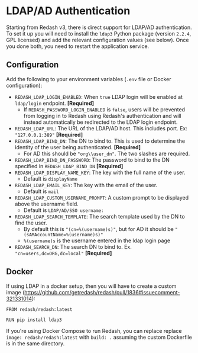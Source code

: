 # LDAP/AD Authentication

Starting from Redash v3, there is direct support for LDAP/AD authentication. To set it up you will need to install the `ldap3` Python package (version `2.2.4`, GPL licensed) and add the relevant configuration values (see below). Once you done both, you need to restart the application service.

## Configuration

Add the following to your environment variables (`.env` file or Docker configuration):

* `REDASH_LDAP_LOGIN_ENABLED`: When `true` LDAP login will be enabled at `ldap/login` endpoint. **[Required]**
	* If `REDASH_PASSWORD_LOGIN_ENABLED` is `false`, users will be prevented from logging in to Redash using Redash's authentication and will instead automatically be redirected to the LDAP login endpoint.
* `REDASH_LDAP_URL`: The URL of the LDAP/AD host. This includes port. Ex: `"127.0.0.1:389"` **[Required]**
* `REDASH_LDAP_BIND_DN`: The DN to bind to. This is used to determine the identity of the user being authenticated. **[Required]**
	* For AD this should be `"org\\user_dn"`. The two slashes are required.
* `REDASH_LDAP_BIND_DN_PASSWORD`: The password to bind to the DN specified in `REDASH_LDAP_BIND_DN` **[Required]**
* `REDASH_LDAP_DISPLAY_NAME_KEY`: The key with the full name of the user.
	* Default is `displayName`
* `REDASH_LDAP_EMAIL_KEY`: The key with the email of the user.
	* Default is `mail`
* `REDASH_LDAP_CUSTOM_USERNAME_PROMPT`: A custom prompt to be displayed above the username field.
	* Default is `LDAP/AD/SSO username:`
* `REDASH_LDAP_SEARCH_TEMPLATE`: The search template used by the DN to find the user. 
	* By default this is `"(cn=%(username)s)"`, but for AD it should be `"(sAMAccountName=%(username)s)"`
	* `%(username)s` is the username entered in the ldap login page
* `REDASH_SEARCH_DN`: The search DN to bind to. Ex. `"cn=users,dc=ORG,dc=local"` **[Required]**

## Docker

If using LDAP in a docker setup, then you will have to create a custom image (https://github.com/getredash/redash/pull/1836#issuecomment-321331014):

```
FROM redash/redash:latest

RUN pip install ldap3
```

If you're using Docker Compose to run Redash, you can replace replace `image: redash/redash:latest` with `build: .` assuming the custom Dockerfile is in the same directory.
